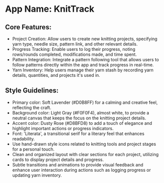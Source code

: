 # **App Name**: KnitTrack

## Core Features:

- Project Creation: Allow users to create new knitting projects, specifying yarn type, needle size, pattern link, and other relevant details.
- Progress Tracking: Enable users to log their progress, noting rows/rounds completed, modifications made, and time spent.
- Pattern Integration: Integrate a pattern following tool that allows users to follow patterns directly within the app and track progress in real-time.
- Yarn Inventory: Help users manage their yarn stash by recording yarn details, quantities, and projects it's used in.

## Style Guidelines:

- Primary color: Soft Lavender (#D0B8FF) for a calming and creative feel, reflecting the craft.
- Background color: Light Gray (#F0F0F4), almost white, to provide a neutral canvas that keeps the focus on the knitting project details.
- Accent color: Dusty Rose (#D8BFD8) to add a touch of elegance and highlight important actions or progress indicators.
- Font: 'Literata', a transitional serif for a literary feel that enhances readability.
- Use hand-drawn style icons related to knitting tools and project stages for a personal touch.
- Clean and organized layout with clear sections for each project, utilizing cards to display project details and progress.
- Subtle transitions and animations to provide visual feedback and enhance user interaction during actions such as logging progress or updating yarn inventory.